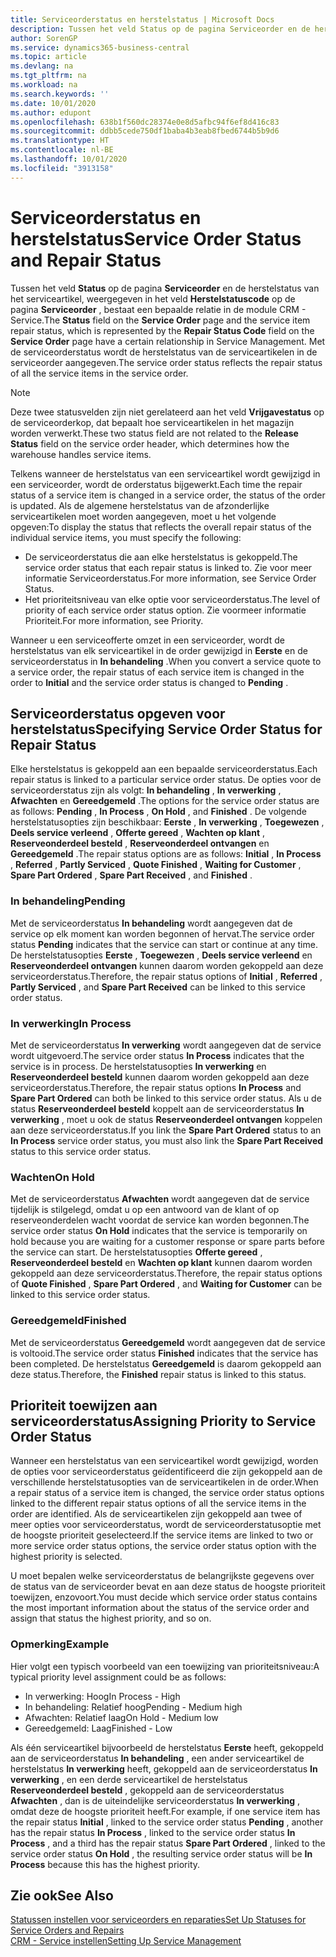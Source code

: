 ```yaml
---
title: Serviceorderstatus en herstelstatus | Microsoft Docs
description: Tussen het veld Status op de pagina Serviceorder en de herstelstatus van het serviceartikel, weergegeven in het veld Herstelstatuscode op de pagina Serviceorder, bestaat een bepaalde relatie in de module CRM - Service. Met de serviceorderstatus wordt de herstelstatus van de serviceartikelen in de serviceorder aangegeven.
author: SorenGP
ms.service: dynamics365-business-central
ms.topic: article
ms.devlang: na
ms.tgt_pltfrm: na
ms.workload: na
ms.search.keywords: ''
ms.date: 10/01/2020
ms.author: edupont
ms.openlocfilehash: 638b1f560dc28374e0e8d5afbc94f6ef8d416c83
ms.sourcegitcommit: ddbb5cede750df1baba4b3eab8fbed6744b5b9d6
ms.translationtype: HT
ms.contentlocale: nl-BE
ms.lasthandoff: 10/01/2020
ms.locfileid: "3913158"
---
```

# <a name="service-order-status-and-repair-status"></a><span data-ttu-id="6f2ba-104">Serviceorderstatus en herstelstatus</span><span class="sxs-lookup"><span data-stu-id="6f2ba-104">Service Order Status and Repair Status</span></span>
<span data-ttu-id="6f2ba-105">Tussen het veld **Status** op de pagina **Serviceorder** en de herstelstatus van het serviceartikel, weergegeven in het veld **Herstelstatuscode** op de pagina **Serviceorder** , bestaat een bepaalde relatie in de module CRM - Service.</span><span class="sxs-lookup"><span data-stu-id="6f2ba-105">The **Status** field on the **Service Order** page and the service item repair status, which is represented by the **Repair Status Code** field on the **Service Order** page have a certain relationship in Service Management.</span></span> <span data-ttu-id="6f2ba-106">Met de serviceorderstatus wordt de herstelstatus van de serviceartikelen in de serviceorder aangegeven.</span><span class="sxs-lookup"><span data-stu-id="6f2ba-106">The service order status reflects the repair status of all the service items in the service order.</span></span>  

> [!NOTE]  
>  <span data-ttu-id="6f2ba-107">Deze twee statusvelden zijn niet gerelateerd aan het veld **Vrijgavestatus** op de serviceorderkop, dat bepaalt hoe serviceartikelen in het magazijn worden verwerkt.</span><span class="sxs-lookup"><span data-stu-id="6f2ba-107">These two status field are not related to the **Release Status** field on the service order header, which determines how the warehouse handles service items.</span></span>  

 <span data-ttu-id="6f2ba-108">Telkens wanneer de herstelstatus van een serviceartikel wordt gewijzigd in een serviceorder, wordt de orderstatus bijgewerkt.</span><span class="sxs-lookup"><span data-stu-id="6f2ba-108">Each time the repair status of a service item is changed in a service order, the status of the order is updated.</span></span> <span data-ttu-id="6f2ba-109">Als de algemene herstelstatus van de afzonderlijke serviceartikelen moet worden aangegeven, moet u het volgende opgeven:</span><span class="sxs-lookup"><span data-stu-id="6f2ba-109">To display the status that reflects the overall repair status of the individual service items, you must specify the following:</span></span>  

* <span data-ttu-id="6f2ba-110">De serviceorderstatus die aan elke herstelstatus is gekoppeld.</span><span class="sxs-lookup"><span data-stu-id="6f2ba-110">The service order status that each repair status is linked to.</span></span> <span data-ttu-id="6f2ba-111">Zie voor meer informatie Serviceorderstatus.</span><span class="sxs-lookup"><span data-stu-id="6f2ba-111">For more information, see Service Order Status.</span></span>  
* <span data-ttu-id="6f2ba-112">Het prioriteitsniveau van elke optie voor serviceorderstatus.</span><span class="sxs-lookup"><span data-stu-id="6f2ba-112">The level of priority of each service order status option.</span></span> <span data-ttu-id="6f2ba-113">Zie voormeer informatie Prioriteit.</span><span class="sxs-lookup"><span data-stu-id="6f2ba-113">For more information, see Priority.</span></span>  

 <span data-ttu-id="6f2ba-114">Wanneer u een serviceofferte omzet in een serviceorder, wordt de herstelstatus van elk serviceartikel in de order gewijzigd in **Eerste** en de serviceorderstatus in **In behandeling** .</span><span class="sxs-lookup"><span data-stu-id="6f2ba-114">When you convert a service quote to a service order, the repair status of each service item is changed in the order to **Initial** and the service order status is changed to **Pending** .</span></span>  

## <a name="specifying-service-order-status-for-repair-status"></a><span data-ttu-id="6f2ba-115">Serviceorderstatus opgeven voor herstelstatus</span><span class="sxs-lookup"><span data-stu-id="6f2ba-115">Specifying Service Order Status for Repair Status</span></span>  
<span data-ttu-id="6f2ba-116">Elke herstelstatus is gekoppeld aan een bepaalde serviceorderstatus.</span><span class="sxs-lookup"><span data-stu-id="6f2ba-116">Each repair status is linked to a particular service order status.</span></span> <span data-ttu-id="6f2ba-117">De opties voor de serviceorderstatus zijn als volgt: **In behandeling** , **In verwerking** , **Afwachten** en **Gereedgemeld** .</span><span class="sxs-lookup"><span data-stu-id="6f2ba-117">The options for the service order status are as follows: **Pending** , **In Process** , **On Hold** , and **Finished** .</span></span> <span data-ttu-id="6f2ba-118">De volgende herstelstatusopties zijn beschikbaar: **Eerste** , **In verwerking** , **Toegewezen** , **Deels service verleend** , **Offerte gereed** , **Wachten op klant** , **Reserveonderdeel besteld** , **Reserveonderdeel ontvangen** en **Gereedgemeld** .</span><span class="sxs-lookup"><span data-stu-id="6f2ba-118">The repair status options are as follows: **Initial** , **In Process** , **Referred** , **Partly Serviced** , **Quote Finished** , **Waiting for Customer** , **Spare Part Ordered** , **Spare Part Received** , and **Finished** .</span></span>  

### <a name="pending"></a><span data-ttu-id="6f2ba-119">In behandeling</span><span class="sxs-lookup"><span data-stu-id="6f2ba-119">Pending</span></span>  
<span data-ttu-id="6f2ba-120">Met de serviceorderstatus **In behandeling** wordt aangegeven dat de service op elk moment kan worden begonnen of hervat.</span><span class="sxs-lookup"><span data-stu-id="6f2ba-120">The service order status **Pending** indicates that the service can start or continue at any time.</span></span> <span data-ttu-id="6f2ba-121">De herstelstatusopties **Eerste** , **Toegewezen** , **Deels service verleend** en **Reserveonderdeel ontvangen** kunnen daarom worden gekoppeld aan deze serviceorderstatus.</span><span class="sxs-lookup"><span data-stu-id="6f2ba-121">Therefore, the repair status options of **Initial** , **Referred** , **Partly Serviced** , and **Spare Part Received** can be linked to this service order status.</span></span>  

### <a name="in-process"></a><span data-ttu-id="6f2ba-122">In verwerking</span><span class="sxs-lookup"><span data-stu-id="6f2ba-122">In Process</span></span>  
<span data-ttu-id="6f2ba-123">Met de serviceorderstatus **In verwerking** wordt aangegeven dat de service wordt uitgevoerd.</span><span class="sxs-lookup"><span data-stu-id="6f2ba-123">The service order status **In Process** indicates that the service is in process.</span></span> <span data-ttu-id="6f2ba-124">De herstelstatusopties **In verwerking** en **Reserveonderdeel besteld** kunnen daarom worden gekoppeld aan deze serviceorderstatus.</span><span class="sxs-lookup"><span data-stu-id="6f2ba-124">Therefore, the repair status options **In Process** and **Spare Part Ordered** can both be linked to this service order status.</span></span> <span data-ttu-id="6f2ba-125">Als u de status **Reserveonderdeel besteld** koppelt aan de serviceorderstatus **In verwerking** , moet u ook de status **Reserveonderdeel ontvangen** koppelen aan deze serviceorderstatus.</span><span class="sxs-lookup"><span data-stu-id="6f2ba-125">If you link the **Spare Part Ordered** status to an **In Process** service order status, you must also link the **Spare Part Received** status to this service order status.</span></span>  

### <a name="on-hold"></a><span data-ttu-id="6f2ba-126">Wachten</span><span class="sxs-lookup"><span data-stu-id="6f2ba-126">On Hold</span></span>  
<span data-ttu-id="6f2ba-127">Met de serviceorderstatus **Afwachten** wordt aangegeven dat de service tijdelijk is stilgelegd, omdat u op een antwoord van de klant of op reserveonderdelen wacht voordat de service kan worden begonnen.</span><span class="sxs-lookup"><span data-stu-id="6f2ba-127">The service order status **On Hold** indicates that the service is temporarily on hold because you are waiting for a customer response or spare parts before the service can start.</span></span> <span data-ttu-id="6f2ba-128">De herstelstatusopties **Offerte gereed** , **Reserveonderdeel besteld** en **Wachten op klant** kunnen daarom worden gekoppeld aan deze serviceorderstatus.</span><span class="sxs-lookup"><span data-stu-id="6f2ba-128">Therefore, the repair status options of **Quote Finished** , **Spare Part Ordered** , and **Waiting for Customer** can be linked to this service order status.</span></span>  

### <a name="finished"></a><span data-ttu-id="6f2ba-129">Gereedgemeld</span><span class="sxs-lookup"><span data-stu-id="6f2ba-129">Finished</span></span>  
<span data-ttu-id="6f2ba-130">Met de serviceorderstatus **Gereedgemeld** wordt aangegeven dat de service is voltooid.</span><span class="sxs-lookup"><span data-stu-id="6f2ba-130">The service order status **Finished** indicates that the service has been completed.</span></span> <span data-ttu-id="6f2ba-131">De herstelstatus **Gereedgemeld** is daarom gekoppeld aan deze status.</span><span class="sxs-lookup"><span data-stu-id="6f2ba-131">Therefore, the **Finished** repair status is linked to this status.</span></span>  

## <a name="assigning-priority-to-service-order-status"></a><span data-ttu-id="6f2ba-132">Prioriteit toewijzen aan serviceorderstatus</span><span class="sxs-lookup"><span data-stu-id="6f2ba-132">Assigning Priority to Service Order Status</span></span>  
<span data-ttu-id="6f2ba-133">Wanneer een herstelstatus van een serviceartikel wordt gewijzigd, worden de opties voor serviceorderstatus geïdentificeerd die zijn gekoppeld aan de verschillende herstelstatusopties van de serviceartikelen in de order.</span><span class="sxs-lookup"><span data-stu-id="6f2ba-133">When a repair status of a service item is changed, the service order status options linked to the different repair status options of all the service items in the order are identified.</span></span> <span data-ttu-id="6f2ba-134">Als de serviceartikelen zijn gekoppeld aan twee of meer opties voor serviceorderstatus, wordt de serviceorderstatusoptie met de hoogste prioriteit geselecteerd.</span><span class="sxs-lookup"><span data-stu-id="6f2ba-134">If the service items are linked to two or more service order status options, the service order status option with the highest priority is selected.</span></span>  

<span data-ttu-id="6f2ba-135">U moet bepalen welke serviceorderstatus de belangrijkste gegevens over de status van de serviceorder bevat en aan deze status de hoogste prioriteit toewijzen, enzovoort.</span><span class="sxs-lookup"><span data-stu-id="6f2ba-135">You must decide which service order status contains the most important information about the status of the service order and assign that status the highest priority, and so on.</span></span>  

### <a name="example"></a><span data-ttu-id="6f2ba-136">Opmerking</span><span class="sxs-lookup"><span data-stu-id="6f2ba-136">Example</span></span>  
<span data-ttu-id="6f2ba-137">Hier volgt een typisch voorbeeld van een toewijzing van prioriteitsniveau:</span><span class="sxs-lookup"><span data-stu-id="6f2ba-137">A typical priority level assignment could be as follows:</span></span>  

* <span data-ttu-id="6f2ba-138">In verwerking: Hoog</span><span class="sxs-lookup"><span data-stu-id="6f2ba-138">In Process - High</span></span>  
* <span data-ttu-id="6f2ba-139">In behandeling: Relatief hoog</span><span class="sxs-lookup"><span data-stu-id="6f2ba-139">Pending - Medium high</span></span>  
* <span data-ttu-id="6f2ba-140">Afwachten: Relatief laag</span><span class="sxs-lookup"><span data-stu-id="6f2ba-140">On Hold - Medium low</span></span>  
* <span data-ttu-id="6f2ba-141">Gereedgemeld: Laag</span><span class="sxs-lookup"><span data-stu-id="6f2ba-141">Finished - Low</span></span>  

<span data-ttu-id="6f2ba-142">Als één serviceartikel bijvoorbeeld de herstelstatus **Eerste** heeft, gekoppeld aan de serviceorderstatus **In behandeling** , een ander serviceartikel de herstelstatus **In verwerking** heeft, gekoppeld aan de serviceorderstatus **In verwerking** , en een derde serviceartikel de herstelstatus **Reserveonderdeel besteld** , gekoppeld aan de serviceorderstatus **Afwachten** , dan is de uiteindelijke serviceorderstatus **In verwerking** , omdat deze de hoogste prioriteit heeft.</span><span class="sxs-lookup"><span data-stu-id="6f2ba-142">For example, if one service item has the repair status **Initial** , linked to the service order status **Pending** , another has the repair status **In Process** , linked to the service order status **In Process** , and a third has the repair status **Spare Part Ordered** , linked to the service order status **On Hold** , the resulting service order status will be **In Process** because this has the highest priority.</span></span>  

## <a name="see-also"></a><span data-ttu-id="6f2ba-143">Zie ook</span><span class="sxs-lookup"><span data-stu-id="6f2ba-143">See Also</span></span>  
[<span data-ttu-id="6f2ba-144">Statussen instellen voor serviceorders en reparaties</span><span class="sxs-lookup"><span data-stu-id="6f2ba-144">Set Up Statuses for Service Orders and Repairs</span></span>](service-order-repair-status.md)  
[<span data-ttu-id="6f2ba-145">CRM - Service instellen</span><span class="sxs-lookup"><span data-stu-id="6f2ba-145">Setting Up Service Management</span></span>](service-setup-service.md)  
